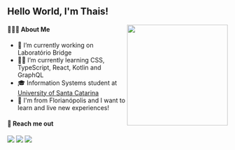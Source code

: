 ## Hello World, I'm Thais! 
<img align='right' src="https://media.giphy.com/media/dxODB9UE879RDqAh3o/giphy.gif" width="230">

#### 👩🏻‍💻 About Me 
- 🔭 I’m currently working on Laboratório Bridge
- :woman_astronaut: I’m currently learning CSS, TypeScript, React, Kotlin and GraphQL
- 🎓 Information Systems student at <a href="https://ufsc.br/" target="_blank">University of Santa Catarina</a><br>
- 🌱 I'm from Florianópolis and I want to learn and live new experiences!


#### 📩 Reach me out
<a href="mailto:thaisgoulartf@gmail.com" target="_blank"><img src="https://img.shields.io/badge/-thaisgoulartf@gmail.com-003153?style=flat-square&logo=Gmail&logoColor=white"/></a>
<a href="https://www.youtube.com/channel/UCeGWT5kg_e5oKZCwnrqIkVg" target="_blank"><img src="https://img.shields.io/badge/-thaisgoulartf-D62422?style=flatsquare&labelColor=D62422&logo=youtube&logoColor=white"/></a>
<a href="https://instagram.com/thaisgoulartf" target="_blank"><img src="https://img.shields.io/badge/-@thaisgoulartf_-E4407F?style=flat-square&logo=Instagram&logoColor=white"/></a>
